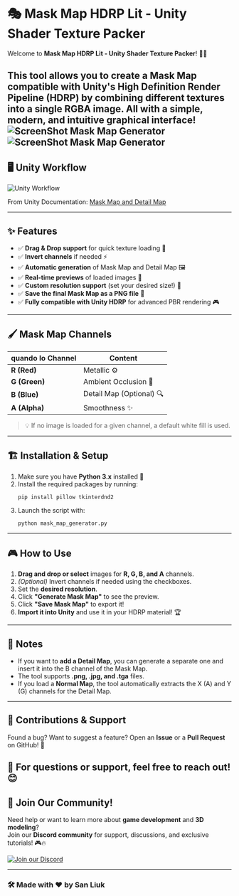# 🎭 Mask Map HDRP Lit - Unity Shader Texture Packer

Welcome to **Mask Map HDRP Lit - Unity Shader Texture Packer**! 🎨🚀

This tool allows you to create a **Mask Map** compatible with **Unity's High Definition Render Pipeline (HDRP)** by combining different textures into a single RGBA image. All with a simple, modern, and intuitive graphical interface!
![ScreenShot Mask Map Generator](https://raw.githubusercontent.com/sanliuk/images/main/MaskMap1.png)
![ScreenShot Mask Map Generator](https://raw.githubusercontent.com/sanliuk/images/main/MaskMap2.png)
---

## 🖥️ Unity Workflow

![Unity Workflow](https://raw.githubusercontent.com/sanliuk/images/main/MaskMap3.png)  

From Unity Documentation: [Mask Map and Detail Map](https://docs.unity3d.com/Packages/com.unity.render-pipelines.high-definition@10.2/manual/Mask-Map-and-Detail-Map.html)

---

## ✨ Features

- ✅ **Drag & Drop support** for quick texture loading 🎯
- ✅ **Invert channels** if needed ⚡
- ✅ **Automatic generation** of Mask Map and Detail Map 🖼️
- ✅ **Real-time previews** of loaded images 👀
- ✅ **Custom resolution support** (set your desired size!) 📏
- ✅ **Save the final Mask Map as a PNG file** 💾
- ✅ **Fully compatible with Unity HDRP** for advanced PBR rendering 🎮

---

## 🖌️ Mask Map Channels

| **quando lo Channel** | **Content**              |
| --------------------- | ------------------------ |
| **R (Red)**           | Metallic ⚙️              |
| **G (Green)**         | Ambient Occlusion 🌿     |
| **B (Blue)**          | Detail Map (Optional) 🔍 |
| **A (Alpha)**         | Smoothness ✨             |

> 💡 If no image is loaded for a given channel, a default white fill is used.

---

## 🏗️ Installation & Setup

1. Make sure you have **Python 3.x** installed 🐍
2. Install the required packages by running:
   ```sh
   pip install pillow tkinterdnd2
   ```
3. Launch the script with:
   ```sh
   python mask_map_generator.py
   ```

---

## 🎮 How to Use

1. **Drag and drop or select** images for **R, G, B, and A** channels.
2. *(Optional)* Invert channels if needed using the checkboxes.
3. Set the **desired resolution**.
4. Click **"Generate Mask Map"** to see the preview.
5. Click **"Save Mask Map"** to export it!
6. **Import it into Unity** and use it in your HDRP material! 🏆

---

## 📌 Notes

- If you want to **add a Detail Map**, you can generate a separate one and insert it into the B channel of the Mask Map.
- The tool supports **.png, .jpg, and .tga** files.
- If you load a **Normal Map**, the tool automatically extracts the X (A) and Y (G) channels for the Detail Map.

---

## 🚀 Contributions & Support

Found a bug? Want to suggest a feature? Open an **Issue** or a **Pull Request** on GitHub! 🎉

💬 For questions or support, feel free to reach out! 😊
---

## 💬 Join Our Community!

Need help or want to learn more about **game development** and **3D modeling**?  
Join our **Discord community** for support, discussions, and exclusive tutorials! 🎮🔥  

[![Join our Discord](https://img.shields.io/badge/Join%20us%20on-Discord-5865F2?logo=discord&logoColor=white)](https://discord.com/invite/8GBkm252cS)



---

### 🛠️ Made with ❤️ by San Liuk

